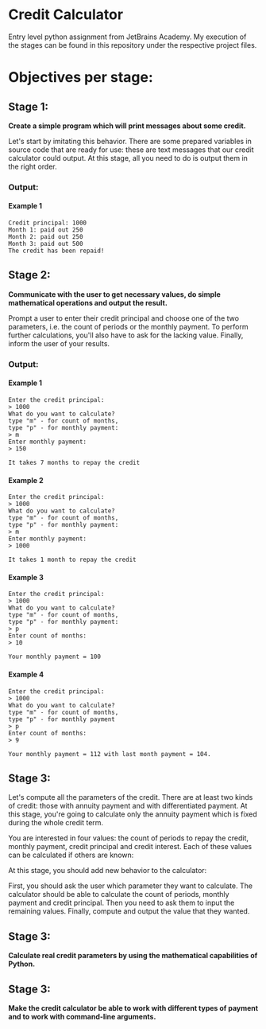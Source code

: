 # Credit Calculator
Entry level python assignment from JetBrains Academy. My execution of the stages can be found in this repository under the respective project files.

# Objectives per stage:


## Stage 1: 
**Create a simple program which will print messages about some credit.**

Let's start by imitating this behavior. There are some prepared variables in source code that are ready for use: these are text messages that our credit calculator could output. At this stage, all you need to do is output them in the right order.

### Output:


#### Example 1

```
Credit principal: 1000
Month 1: paid out 250
Month 2: paid out 250
Month 3: paid out 500
The credit has been repaid!
```

## Stage 2: 
**Communicate with the user to get necessary values, do simple mathematical operations and output the result.**

Prompt a user to enter their credit principal and choose one of the two parameters, i.e. the count of periods or the monthly payment.
To perform further calculations, you'll also have to ask for the lacking value.
Finally, inform the user of your results.

### Output:

#### Example 1
```
Enter the credit principal:
> 1000
What do you want to calculate? 
type "m" - for count of months, 
type "p" - for monthly payment:
> m
Enter monthly payment:
> 150

It takes 7 months to repay the credit
```
#### Example 2
```
Enter the credit principal:
> 1000
What do you want to calculate? 
type "m" - for count of months, 
type "p" - for monthly payment:
> m
Enter monthly payment:
> 1000

It takes 1 month to repay the credit
```
#### Example 3
```
Enter the credit principal:
> 1000
What do you want to calculate? 
type "m" - for count of months, 
type "p" - for monthly payment:
> p
Enter count of months:
> 10
 
Your monthly payment = 100
```
#### Example 4
```
Enter the credit principal:
> 1000
What do you want to calculate? 
type "m" - for count of months, 
type "p" - for monthly payment
> p
Enter count of months:
> 9
 
Your monthly payment = 112 with last month payment = 104.
```
## Stage 3: 
Let's compute all the parameters of the credit. There are at least two kinds of credit: those with annuity payment and with differentiated payment. At this stage, you're going to calculate only the annuity payment which is fixed during the whole credit term.

You are interested in four values: the count of periods to repay the credit, monthly payment, credit principal and credit interest. Each of these values can be calculated if others are known:

At this stage, you should add new behavior to the calculator:

First, you should ask the user which parameter they want to calculate. The calculator should be able to calculate the count of periods, monthly payment and credit principal.
Then you need to ask them to input the remaining values.
Finally, compute and output the value that they wanted.

## Stage 3:
**Calculate real credit parameters by using the mathematical capabilities of Python.**




## Stage 3:
**Make the credit calculator be able to work with different types of payment and to work with command-line arguments.**
